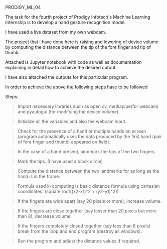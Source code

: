 PRODIGY_ML_04
 
The task for the fourth project of Prodigy Infotech's Machine Learning Internship is to develop a hand gesture recognition model.  

I have used a live dataset from my own webcam. 

The project that I have done here is raising and lowering of device volume by computing the distance between the tip of the fore finger and tip of thumb. 

Attached is Jupyter notebook with code as well as documentation explaining in detail how to achieve the desired output. 

I have also attached the outputs for this particular program. 

In order to achieve the above the following steps have to be followed

Steps:

> Import necessary libraries such as open cv, mediapipe(for webcam) and pyautogui (for modifying the device volume)

> Initialize all the variables and also the webcam input.  

> Check for the presence of a hand or multiple hands on screen (program automatically uses the data produced by the first hand (pair of fore finger and thumb) appeared on field). 

> In the case of a hand present, landmark the tips of the two fingers.

> Mark the tips. (I have used a black circle)

> Compute the distance between the two landmarks for as long as the hand is in the frame.

> Formula used in computing is basic distance formula using cartesian coordinates. (square root((x2-x1)^2 + (y2-y1)^2))

> If the fingers are wide apart (say 20 pixels or more), increase volume.

> If the fingers are close together (say lesser than 20 pixels but more than 8), decrease volume.

> If the fingers completely closed together (say less than 8 pixels) break from the loop and end program (destroy all windows).

> Run the program and adjust the distance values if required. 
